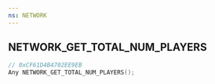 ```yaml
---
ns: NETWORK
---
```

## NETWORK_GET_TOTAL_NUM_PLAYERS

```c
// 0xCF61D4B4702EE9EB
Any NETWORK_GET_TOTAL_NUM_PLAYERS();
```

